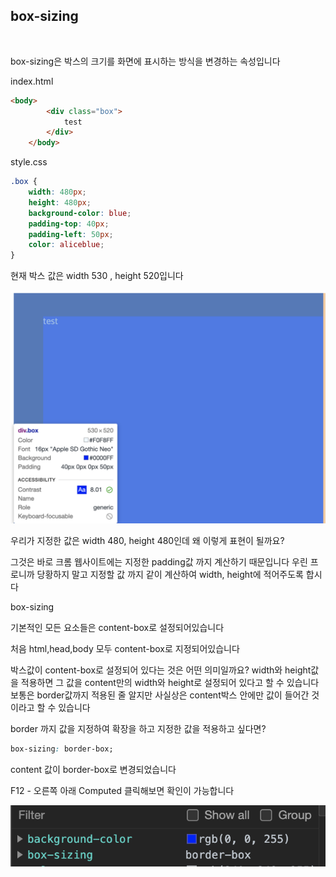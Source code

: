 ## box-sizing
<br/>

box-sizing은 박스의 크기를 화면에 표시하는 방식을 변경하는 속성입니다

index.html

```html
<body>
        <div class="box">
            test
        </div>
    </body>
```

style.css

```css
.box {
    width: 480px;
    height: 480px;
    background-color: blue;
    padding-top: 40px;
    padding-left: 50px;
    color: aliceblue;
}
```

현재 박스 값은 width 530 , height 520입니다

<img src="./box-sizing/1.png">

우리가 지정한 값은 width 480, height 480인데 왜 이렇게 표현이 될까요?

그것은 바로 크롬 웹사이트에는 지정한 padding값 까지 계산하기 때문입니다 우린 프로니까 당황하지 말고 지정할 값 까지 같이 계산하여 width, height에 적어주도록 합시다

box-sizing

기본적인 모든 요소들은 content-box로 설정되어있습니다

처음 html,head,body 모두 content-box로 지정되어있습니다

박스값이 content-box로 설정되어 있다는 것은 어떤 의미일까요? width와 height값을 적용하면 그 값을 content만의 width와 height로 설정되어 있다고 할 수 있습니다 보통은 border값까지 적용된 줄 알지만 사실상은 content박스 안에만 값이 들어간 것이라고 할 수 있습니다

border 까지 값을 지정하여 확장을 하고 지정한 값을 적용하고 싶다면?

```css
box-sizing: border-box;
```

content 값이 border-box로 변경되었습니다

F12 - 오른쪽 아래 Computed 클릭해보면 확인이 가능합니다

<img src="./box-sizing/2.png">